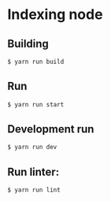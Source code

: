 # Indexing node

## Building

```bash
$ yarn run build
```

## Run
```bash
$ yarn run start
```

## Development run

```bash
$ yarn run dev
```

## Run linter:
```bash
$ yarn run lint
```


